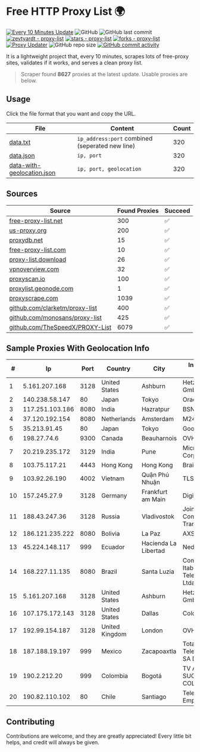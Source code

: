 
# Free HTTP Proxy List 🌍

[![Every 10 Minutes Update](https://github.com/mertguvencli/http-proxy-list/actions/workflows/main.yml/badge.svg?branch=main)](https://github.com/mertguvencli/http-proxy-list/actions/workflows/main.yml)
![GitHub](https://img.shields.io/github/license/mertguvencli/http-proxy-list)
![GitHub last commit](https://img.shields.io/github/last-commit/mertguvencli/http-proxy-list)
[![zevtyardt - proxy-list](https://img.shields.io/static/v1?label=zevtyardt&message=proxy-list&color=blue&logo=github)](https://github.com/zevtyardt/proxy-list "Go to GitHub repo")
[![stars - proxy-list](https://img.shields.io/github/stars/zevtyardt/proxy-list?style=social)](https://github.com/zevtyardt/proxy-list)
[![forks - proxy-list](https://img.shields.io/github/forks/zevtyardt/proxy-list?style=social)](https://github.com/zevtyardt/proxy-list)
[![Proxy Updater](https://github.com/zevtyardt/proxy-list/workflows/Proxy%20Updater/badge.svg)](https://github.com/zevtyardt/proxy-list/actions?query=workflow:"Proxy+Updater")
![GitHub repo size](https://img.shields.io/github/repo-size/zevtyardt/proxy-list)
[![GitHub commit activity](https://img.shields.io/github/commit-activity/m/zevtyardt/proxy-list?logo=commits)](https://github.com/zevtyardt/proxy-list/commits/main)

It is a lightweight project that, every 10 minutes, scrapes lots of free-proxy sites, validates if it works, and serves a clean proxy list.

> Scraper found **8627** proxies at the latest update. Usable proxies are below.

## Usage

Click the file format that you want and copy the URL.

|File|Content|Count|
|----|-------|-----|
|[data.txt](https://raw.githubusercontent.com/mertguvencli/http-proxy-list/main/proxy-list/data.txt)|`ip_address:port` combined (seperated new line)|320|
|[data.json](https://raw.githubusercontent.com/mertguvencli/http-proxy-list/main/proxy-list/data.json)|`ip, port`|320|
|[data-with-geolocation.json](https://raw.githubusercontent.com/mertguvencli/http-proxy-list/main/proxy-list/data-with-geolocation.json)|`ip, port, geolocation`|320|

## Sources

|Source|Found Proxies|Succeed|
|------|-------------|-------|
|[free-proxy-list.net](https://free-proxy-list.net)|300|✅|
|[us-proxy.org](https://www.us-proxy.org)|200|✅|
|[proxydb.net](http://proxydb.net)|15|✅|
|[free-proxy-list.com](https://free-proxy-list.com/?page=&port=&type%5B%5D=http&type%5B%5D=https&up_time=0&search=Search)|10|✅|
|[proxy-list.download](https://www.proxy-list.download/HTTP)|26|✅|
|[vpnoverview.com](https://vpnoverview.com/privacy/anonymous-browsing/free-proxy-servers)|32|✅|
|[proxyscan.io](https://www.proxyscan.io)|100|✅|
|[proxylist.geonode.com](https://proxylist.geonode.com/api/proxy-list?limit=300&page=1&sort_by=lastChecked&sort_type=desc&protocols=http,https)|1|✅|
|[proxyscrape.com](https://api.proxyscrape.com/v2/?request=displayproxies&protocol=http&timeout=10000&country=all&ssl=all&anonymity=all)|1039|✅|
|[github.com/clarketm/proxy-list](https://raw.githubusercontent.com/clarketm/proxy-list/master/proxy-list-raw.txt)|400|✅|
|[github.com/monosans/proxy-list](https://raw.githubusercontent.com/monosans/proxy-list/main/proxies/http.txt)|425|✅|
|[github.com/TheSpeedX/PROXY-List](https://raw.githubusercontent.com/TheSpeedX/PROXY-List/master/http.txt)|6079|✅|


## Sample Proxies With Geolocation Info

|#|Ip|Port|Country|City|Internet Service Provider|
|-|--|----|-------|----|-------------------------|
|1|5.161.207.168|3128|United States|Ashburn|Hetzner Online GmbH|
|2|140.238.58.147|80|Japan|Tokyo|Oracle Corporation|
|3|117.251.103.186|8080|India|Hazratpur|BSNL Internet|
|4|37.120.192.154|8080|Netherlands|Amsterdam|M247 Europe SRL|
|5|35.213.91.45|80|Japan|Tokyo|Google LLC|
|6|198.27.74.6|9300|Canada|Beauharnois|OVH SAS|
|7|20.219.235.172|3129|India|Pune|Microsoft Corporation|
|8|103.75.117.21|4443|Hong Kong|Hong Kong|BrainStorm Network|
|9|103.92.26.190|4002|Vietnam|Quận Phú Nhuận|TLSOFT|
|10|157.245.27.9|3128|Germany|Frankfurt am Main|DigitalOcean, LLC|
|11|188.43.247.36|3128|Russia|Vladivostok|Joint Stock Company TransTeleCom|
|12|186.121.235.222|8080|Bolivia|La Paz|AXS Bolivia S. A.|
|13|45.224.148.117|999|Ecuador|Hacienda La Libertad|Nedetel S.A.|
|14|168.227.11.135|8080|Brazil|Santa Luzia|Companhia Itabirana TelecomunicaÔÔes Ltda|
|15|5.161.207.168|3128|United States|Ashburn|Hetzner Online GmbH|
|16|107.175.172.143|3128|United States|Dallas|ColoCrossing|
|17|192.99.154.187|3128|United Kingdom|London|OVH SAS|
|18|187.188.19.197|999|Mexico|Zacapoaxtla|Total Play Telecomunicaciones SA De CV|
|19|190.2.212.20|999|Colombia|Bogotá|TV AZTECA SUCURSAL COLOMBIA|
|20|190.82.110.102|80|Chile|Santiago|Telefonica Empresas|



## Contributing

Contributions are welcome, and they are greatly appreciated! Every
little bit helps, and credit will always be given.

